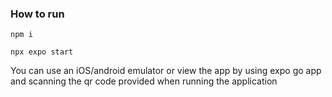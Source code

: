 ### How to run

```
npm i
```
```
npx expo start
```

You can use an iOS/android emulator or view the app by using expo go app and scanning the qr code provided when running the application
